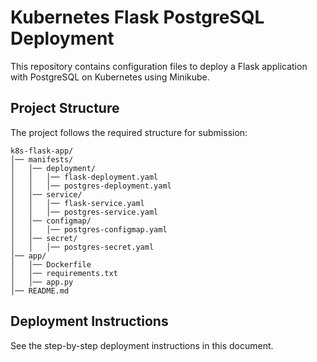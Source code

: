 # Kubernetes Flask PostgreSQL Deployment

This repository contains configuration files to deploy a Flask application with PostgreSQL on Kubernetes using Minikube.

## Project Structure

The project follows the required structure for submission:

```
k8s-flask-app/
│── manifests/
│   │── deployment/
│   │   │── flask-deployment.yaml
│   │   │── postgres-deployment.yaml
│   │── service/
│   │   │── flask-service.yaml
│   │   │── postgres-service.yaml
│   │── configmap/
│   │   │── postgres-configmap.yaml
│   │── secret/
│   │   │── postgres-secret.yaml
│── app/
│   │── Dockerfile
│   │── requirements.txt
│   │── app.py
│── README.md
```

## Deployment Instructions

See the step-by-step deployment instructions in this document.
